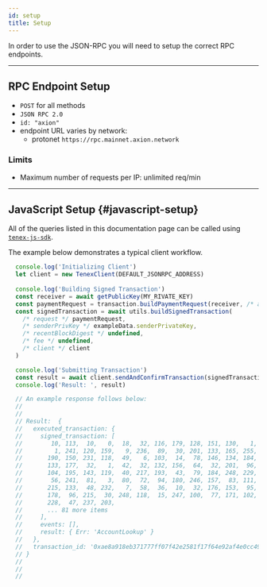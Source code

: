 ```yaml
---
id: setup
title: Setup 
---
```


In order to use the JSON-RPC you will need to setup the correct RPC endpoints.

<hr class="subsection" />

## RPC Endpoint Setup
- `POST` for all methods
- `JSON RPC 2.0`
- `id: "axion"`
- endpoint URL varies by network:
  - protonet `https://rpc.mainnet.axion.network`
### Limits
- Maximum number of requests per IP: unlimited req/min


---
## JavaScript Setup {#javascript-setup}

All of the queries listed in this documentation page can be called using [`tenex-js-sdk`](https://github.com/gdexorg/gdex/tree/main/sdk/js/tenex).

The example below demonstrates a typical client workflow.


```js
  console.log('Initializing Client')
  let client = new TenexClient(DEFAULT_JSONRPC_ADDRESS)
  
  console.log('Building Signed Transaction')
  const receiver = await getPublicKey(MY_RIVATE_KEY)
  const paymentRequest = transaction.buildPaymentRequest(receiver, /* assetId */ 0, /* quantity */ 100)
  const signedTransaction = await utils.buildSignedTransaction(
    /* request */ paymentRequest,
    /* senderPrivKey */ exampleData.senderPrivateKey,
    /* recentBlockDigest */ undefined,
    /* fee */ undefined,
    /* client */ client
  )

  console.log('Submitting Transaction')
  const result = await client.sendAndConfirmTransaction(signedTransaction)
  console.log('Result: ', result)

  // An example response follows below:
  //
  //
  // Result:  {
  //   executed_transaction: {
  //     signed_transaction: [
  //        10, 113,  10,   0,  18,  32, 116, 179, 128, 151, 130,   1,
  //         1, 241, 120, 159,   9, 236,  89,  30, 201, 133, 165, 255,
  //       190, 150, 231, 118,  49,   6, 103,  14,  78, 146, 134, 184,
  //       133, 177,  32,   1,  42,  32, 132, 156,  64,  32, 201,  96,
  //       104, 195, 143, 119,  40, 217, 193,  43,  79, 184, 248, 229,
  //        56, 241,  81,   3,  80,  72,  94, 180, 246, 157,  83, 111,
  //       215, 133,  48, 232,   7,  58,  36,  10,  32, 176, 153,  95,
  //       178,  96, 215,  30, 248, 118,  15, 247, 100,  77, 171, 102,
  //       228,  47, 237, 203,
  //       ... 81 more items
  //     ],
  //     events: [],
  //     result: { Err: 'AccountLookup' }
  //   },
  //   transaction_id: '0xae8a918eb371777ff07f42e2581f17f64e92af4e0cc492df493ecec9e6b46383'
  // }
  //
  //
  //

```
